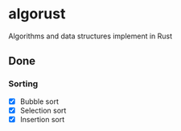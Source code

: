 # algorust

Algorithms and data structures implement in Rust

## Done
### Sorting
- [x] Bubble sort
- [x] Selection sort
- [x] Insertion sort
